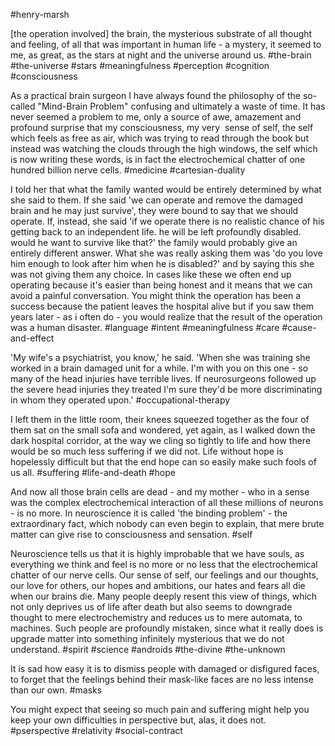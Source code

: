 #henry-marsh 

\[the operation involved\] the brain, the mysterious substrate of all thought and feeling, of all that was important in human life - a mystery, it seemed to me, as great, as the stars at night and the universe around us.
#the-brain #the-universe #stars #meaningfulness #perception #cognition #consciousness 

As a practical brain surgeon I have always found the philosophy of the so-called "Mind-Brain Problem" confusing and ultimately a waste of time. It has never seemed a problem to me, only a source of awe, amazement and profound surprise that my consciousness, my very  sense of self, the self which feels as free as air, which was trying to read through the book but instead was watching the clouds through the high windows, the self which is now writing these words, is in fact the electrochemical chatter of one hundred billion nerve cells.
#medicine #cartesian-duality 

I told her that what the family wanted would be entirely determined by what she said to them. If she said 'we can operate and remove the damaged brain and he may just survive', they were bound to say that we should operate. If, instead, she said 'if we operate there is no realistic chance of his getting back to an independent life. he will be left profoundly disabled. would he want to survive like that?' the family would probably give an entirely different answer. What she was really asking them was 'do you love him enough to look after him when he is disabled?' and by saying this she was not giving them any choice. In cases like these we often end up operating because it's easier than being honest and it means that we can avoid a painful conversation. You might think the operation has been a success because the patient leaves the hospital alive but if you saw them years later - as i often do - you would realize that the result of the operation was a human disaster.
#language #intent #meaningfulness #care #cause-and-effect 

'My wife's a psychiatrist, you know,' he said. 'When she was training she worked in a brain damaged unit for a while. I'm with you on this one - so many of the head injuries have terrible lives. If neurosurgeons followed up the severe head injuries they treated I'm sure they'd be more discriminating in whom they operated upon.'
#occupational-therapy 

I left them in the little room, their knees squeezed together as the four of them sat on the small sofa and wondered, yet again, as I walked down the dark hospital corridor, at the way we cling so tightly to life and how there would be so much less suffering if we did not. Life without hope is hopelessly difficult but that the end hope can so easily make such fools of us all.
#suffering #life-and-death #hope 

And now all those brain cells are dead - and my mother - who in a sense was the complex electrochemical interaction of all these millions of neurons - is no more. In neuroscience it is called 'the binding problem' - the extraordinary fact, which nobody can even begin to explain, that mere brute matter can give rise to consciousness and sensation.
#self 

Neuroscience tells us that it is highly improbable that we have souls, as everything we think and feel is no more or no less that the electrochemical chatter of our nerve cells. Our sense of self, our feelings and our thoughts, our love for others, our hopes and ambitions, our hates and fears all die when our brains die. Many people deeply resent this view of things, which not only deprives us of life after death but also seems to downgrade thought to mere electrochemistry and reduces us to mere automata, to machines. Such people are profoundly mistaken, since what it really does is upgrade matter into something infinitely mysterious that we do not understand.
#spirit #science #androids #the-divine #the-unknown   

It is sad how easy it is to dismiss people with damaged or disfigured faces, to forget that the feelings behind their mask-like faces are no less intense than our own.
#masks 

You might expect that seeing so much pain and suffering might help you keep your own difficulties in perspective but, alas, it does not.
#pserspective #relativity #social-contract 